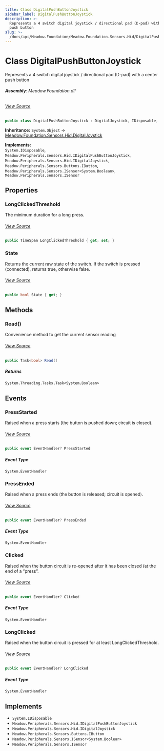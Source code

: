 ```yaml
---
title: Class DigitalPushButtonJoystick
sidebar_label: DigitalPushButtonJoystick
description: >-
  Represents a 4 switch digital joystick / directional pad (D-pad) with a center
  push button
slug: >-
  /docs/api/Meadow.Foundation/Meadow.Foundation.Sensors.Hid/DigitalPushButtonJoystick
---
```

# Class DigitalPushButtonJoystick
Represents a 4 switch digital joystick / directional pad (D-pad) with a center push button

###### **Assembly**: Meadow.Foundation.dll
###### [View Source](https://github.com/WildernessLabs/Meadow.Foundation.git/blob/develop/Source/Meadow.Foundation.Core/Sensors/Hid/DigitalPushButtonJoystick.cs#L12)
```csharp title="Declaration"
public class DigitalPushButtonJoystick : DigitalJoystick, IDisposable, IDigitalPushButtonJoystick, IDigitalJoystick, IButton, ISensor<bool>, ISensor
```
**Inheritance:** `System.Object` -> [Meadow.Foundation.Sensors.Hid.DigitalJoystick](../Meadow.Foundation.Sensors.Hid/DigitalJoystick)

**Implements:**  
`System.IDisposable`, `Meadow.Peripherals.Sensors.Hid.IDigitalPushButtonJoystick`, `Meadow.Peripherals.Sensors.Hid.IDigitalJoystick`, `Meadow.Peripherals.Sensors.Buttons.IButton`, `Meadow.Peripherals.Sensors.ISensor<System.Boolean>`, `Meadow.Peripherals.Sensors.ISensor`

## Properties
### LongClickedThreshold
The minimum duration for a long press.
###### [View Source](https://github.com/WildernessLabs/Meadow.Foundation.git/blob/develop/Source/Meadow.Foundation.Core/Sensors/Hid/DigitalPushButtonJoystick.cs#L15)
```csharp title="Declaration"
public TimeSpan LongClickedThreshold { get; set; }
```
### State
Returns the current raw state of the switch. If the switch 
is pressed (connected), returns true, otherwise false.
###### [View Source](https://github.com/WildernessLabs/Meadow.Foundation.git/blob/develop/Source/Meadow.Foundation.Core/Sensors/Hid/DigitalPushButtonJoystick.cs#L18)
```csharp title="Declaration"
public bool State { get; }
```
## Methods
### Read()
Convenience method to get the current sensor reading
###### [View Source](https://github.com/WildernessLabs/Meadow.Foundation.git/blob/develop/Source/Meadow.Foundation.Core/Sensors/Hid/DigitalPushButtonJoystick.cs#L53)
```csharp title="Declaration"
public Task<bool> Read()
```

##### Returns

`System.Threading.Tasks.Task<System.Boolean>`
## Events
### PressStarted
Raised when a press starts (the button is pushed down; circuit is closed).
###### [View Source](https://github.com/WildernessLabs/Meadow.Foundation.git/blob/develop/Source/Meadow.Foundation.Core/Sensors/Hid/DigitalPushButtonJoystick.cs#L21)
```csharp title="Declaration"
public event EventHandler? PressStarted
```
##### Event Type
`System.EventHandler`
### PressEnded
Raised when a press ends (the button is released; circuit is opened).
###### [View Source](https://github.com/WildernessLabs/Meadow.Foundation.git/blob/develop/Source/Meadow.Foundation.Core/Sensors/Hid/DigitalPushButtonJoystick.cs#L23)
```csharp title="Declaration"
public event EventHandler? PressEnded
```
##### Event Type
`System.EventHandler`
### Clicked
Raised when the button circuit is re-opened after it has been closed (at the end of a “press”.
###### [View Source](https://github.com/WildernessLabs/Meadow.Foundation.git/blob/develop/Source/Meadow.Foundation.Core/Sensors/Hid/DigitalPushButtonJoystick.cs#L25)
```csharp title="Declaration"
public event EventHandler? Clicked
```
##### Event Type
`System.EventHandler`
### LongClicked
Raised when the button circuit is pressed for at least LongClickedThreshold.
###### [View Source](https://github.com/WildernessLabs/Meadow.Foundation.git/blob/develop/Source/Meadow.Foundation.Core/Sensors/Hid/DigitalPushButtonJoystick.cs#L27)
```csharp title="Declaration"
public event EventHandler? LongClicked
```
##### Event Type
`System.EventHandler`

## Implements

* `System.IDisposable`
* `Meadow.Peripherals.Sensors.Hid.IDigitalPushButtonJoystick`
* `Meadow.Peripherals.Sensors.Hid.IDigitalJoystick`
* `Meadow.Peripherals.Sensors.Buttons.IButton`
* `Meadow.Peripherals.Sensors.ISensor<System.Boolean>`
* `Meadow.Peripherals.Sensors.ISensor`
